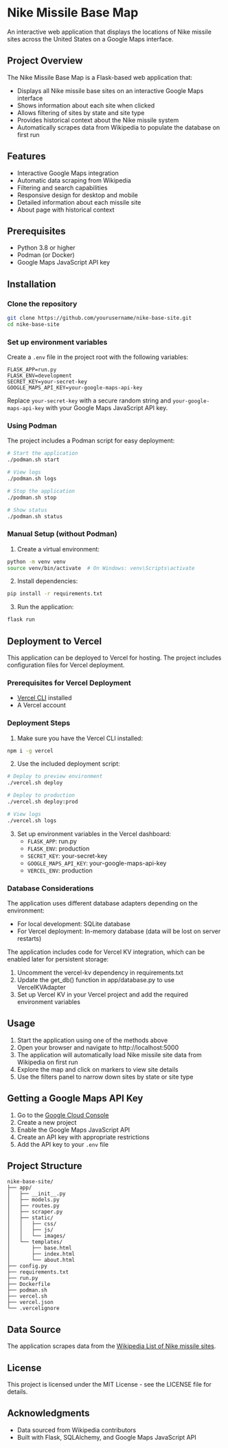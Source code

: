# Nike Missile Base Map

An interactive web application that displays the locations of Nike missile sites across the United States on a Google Maps interface.

## Project Overview

The Nike Missile Base Map is a Flask-based web application that:

- Displays all Nike missile base sites on an interactive Google Maps interface
- Shows information about each site when clicked
- Allows filtering of sites by state and site type
- Provides historical context about the Nike missile system
- Automatically scrapes data from Wikipedia to populate the database on first run

## Features

- Interactive Google Maps integration
- Automatic data scraping from Wikipedia
- Filtering and search capabilities
- Responsive design for desktop and mobile
- Detailed information about each missile site
- About page with historical context

## Prerequisites

- Python 3.8 or higher
- Podman (or Docker)
- Google Maps JavaScript API key

## Installation

### Clone the repository

```bash
git clone https://github.com/yourusername/nike-base-site.git
cd nike-base-site
```

### Set up environment variables

Create a `.env` file in the project root with the following variables:

```
FLASK_APP=run.py
FLASK_ENV=development
SECRET_KEY=your-secret-key
GOOGLE_MAPS_API_KEY=your-google-maps-api-key
```

Replace `your-secret-key` with a secure random string and `your-google-maps-api-key` with your Google Maps JavaScript API key.

### Using Podman

The project includes a Podman script for easy deployment:

```bash
# Start the application
./podman.sh start

# View logs
./podman.sh logs

# Stop the application
./podman.sh stop

# Show status
./podman.sh status
```

### Manual Setup (without Podman)

1. Create a virtual environment:

```bash
python -m venv venv
source venv/bin/activate  # On Windows: venv\Scripts\activate
```

2. Install dependencies:

```bash
pip install -r requirements.txt
```

3. Run the application:

```bash
flask run
```

## Deployment to Vercel

This application can be deployed to Vercel for hosting. The project includes configuration files for Vercel deployment.

### Prerequisites for Vercel Deployment

- [Vercel CLI](https://vercel.com/cli) installed
- A Vercel account

### Deployment Steps

1. Make sure you have the Vercel CLI installed:

```bash
npm i -g vercel
```

2. Use the included deployment script:

```bash
# Deploy to preview environment
./vercel.sh deploy

# Deploy to production
./vercel.sh deploy:prod

# View logs
./vercel.sh logs
```

3. Set up environment variables in the Vercel dashboard:
   - `FLASK_APP`: run.py
   - `FLASK_ENV`: production
   - `SECRET_KEY`: your-secret-key
   - `GOOGLE_MAPS_API_KEY`: your-google-maps-api-key
   - `VERCEL_ENV`: production

### Database Considerations

The application uses different database adapters depending on the environment:

- For local development: SQLite database
- For Vercel deployment: In-memory database (data will be lost on server restarts)

The application includes code for Vercel KV integration, which can be enabled later for persistent storage:

1. Uncomment the vercel-kv dependency in requirements.txt
2. Update the get_db() function in app/database.py to use VercelKVAdapter
3. Set up Vercel KV in your Vercel project and add the required environment variables

## Usage

1. Start the application using one of the methods above
2. Open your browser and navigate to http://localhost:5000
3. The application will automatically load Nike missile site data from Wikipedia on first run
4. Explore the map and click on markers to view site details
5. Use the filters panel to narrow down sites by state or site type

## Getting a Google Maps API Key

1. Go to the [Google Cloud Console](https://console.cloud.google.com/)
2. Create a new project
3. Enable the Google Maps JavaScript API
4. Create an API key with appropriate restrictions
5. Add the API key to your `.env` file

## Project Structure

```
nike-base-site/
├── app/
│   ├── __init__.py
│   ├── models.py
│   ├── routes.py
│   ├── scraper.py
│   ├── static/
│   │   ├── css/
│   │   ├── js/
│   │   └── images/
│   └── templates/
│       ├── base.html
│       ├── index.html
│       └── about.html
├── config.py
├── requirements.txt
├── run.py
├── Dockerfile
├── podman.sh
├── vercel.sh
├── vercel.json
└── .vercelignore
```

## Data Source

The application scrapes data from the [Wikipedia List of Nike missile sites](https://en.wikipedia.org/wiki/List_of_Nike_missile_sites).

## License

This project is licensed under the MIT License - see the LICENSE file for details.

## Acknowledgments

- Data sourced from Wikipedia contributors
- Built with Flask, SQLAlchemy, and Google Maps JavaScript API

